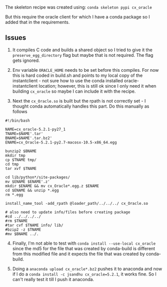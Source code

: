 The skeleton recipe was created using: `conda skeleton pypi cx_oracle`

But this require the oracle client for which I have a conda package so I added that in the requirements.

## Issues

1. It compiles C code and builds a shared object so I tried to give it the `preserve_egg_directory` flag but maybe that is not required. The flag gets ignored.

2. Env variable `ORACLE_HOME` needs to be set before this compiles. For now this is hard coded in build.sh and points to my local copy of the instantclient - not sure how to use the conda installed oracle-instantclient location; however, this is still ok since I only need it when building `cx_oracle` so maybe I can include it with the recipe.

3. Next the `cx_Oracle.so` is built but the rpath is not correctly set - I thought conda automatically handles this part. Do this manually as follows

  ```
  #!/bin/bash
  
  NAME=cx_oracle-5.2.1-py27_1
  TNAME=$NAME'.tar'
  BNAME=$NAME'.tar.bz2'
  ENAME=cx_Oracle-5.2.1-py2.7-macosx-10.5-x86_64.egg
  
  bunzip2 $BNAME
  mkdir tmp
  cp $TNAME tmp/
  cd tmp
  tar xvf $TNAME
  
  cd lib/python*/site-packages/
  mv $ENAME $ENAME'.z'
  mkdir $ENAME && mv cx_Oracle*.egg.z $ENAME 
  cd $ENAME && unzip *.egg
  rm *.egg
  
  install_name_tool -add_rpath @loader_path/../../../ cx_Oracle.so
  
  # also need to update info/files before creating package
  #cd ../../../../
  #rm $TNAME
  #tar cvf $TNAME info/ lib/
  #bzip2 -z $TNAME
  #mv $BNAME ../.
  ```

4. Finally, I'm not able to test with `conda install --use-local cx_oracle` since the md5 for the file that was created by conda-build is different from this modified file and it expects the file that was created by conda-build.

5. Doing a `anaconda upload cx_oracle*.bz2` pushes it to anaconda and now if I do a `conda install -c jsandhu cx_oracle=5.2.1`, it works fine. So I can't really test it till I push it anaconda.
